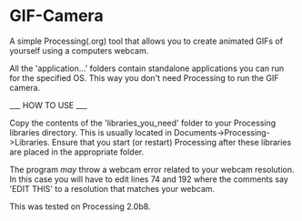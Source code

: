GIF-Camera
==========

A simple Processing(.org) tool that allows you to create animated GIFs of yourself using a computers webcam.

All the 'application...' folders contain standalone applications you can run for the specified OS. 
This way you don't need Processing to run the GIF camera. 

___ HOW TO USE ___

Copy the contents of the 'libraries_you_need' folder to your Processing libraries directory. 
This is usually located in Documents->Processing->Libraries.
Ensure that you start (or restart) Processing after these libraries are placed in the appropriate folder.

The program *may* throw a webcam error related to your webcam resolution.
In this case you will have to edit lines 74 and 192 where the comments say 'EDIT THIS' to a resolution that matches your webcam. 

This was tested on Processing 2.0b8.
